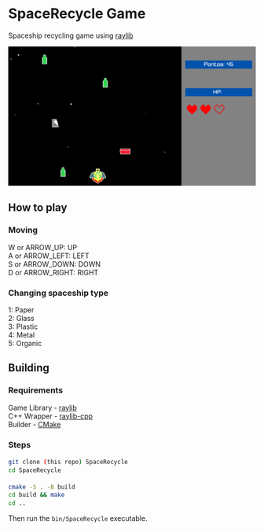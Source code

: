 # SpaceRecycle Game

Spaceship recycling game using [raylib](https://github.com/raysan5/raylib)

![Screenshot](./Screenshot.png)

## How to play

### Moving
W or ARROW_UP: UP \
A or ARROW_LEFT: LEFT \
S or ARROW_DOWN: DOWN \
D or ARROW_RIGHT: RIGHT

### Changing spaceship type
1: Paper \
2: Glass \
3: Plastic \
4: Metal \
5: Organic

## Building

### Requirements

Game Library - [raylib](https://github.com/raysan5/raylib) \
C++ Wrapper - [raylib-cpp](https://github.com/RobLoach/raylib-cpp/tree/master) \
Builder - [CMake](https://cmake.org)

### Steps

```bash
git clone (this repo) SpaceRecycle
cd SpaceRecycle

cmake -S . -B build
cd build && make
cd ..
```

Then run the `bin/SpaceRecycle` executable.
